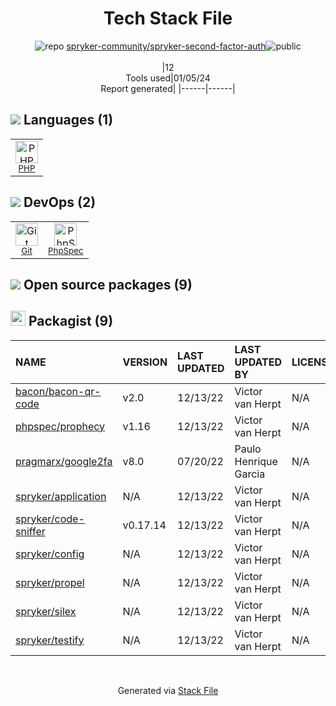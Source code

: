 <!--
&lt;--- Readme.md Snippet without images Start ---&gt;
## Tech Stack
spryker-community/spryker-second-factor-auth is built on the following main stack:

- [PHP](http://www.php.net/) – Languages
- [PhpSpec](http://www.phpspec.net/en/latest/) – Testing Frameworks

Full tech stack [here](/techstack.md)

&lt;--- Readme.md Snippet without images End ---&gt;

&lt;--- Readme.md Snippet with images Start ---&gt;
## Tech Stack
spryker-community/spryker-second-factor-auth is built on the following main stack:

- <img width='25' height='25' src='https://img.stackshare.io/service/991/hwUcGZ41_400x400.jpg' alt='PHP'/> [PHP](http://www.php.net/) – Languages
- <img width='25' height='25' src='https://img.stackshare.io/service/3502/6b9dfb07681dee602dbdf75d9393f07c_400x400.png' alt='PhpSpec'/> [PhpSpec](http://www.phpspec.net/en/latest/) – Testing Frameworks

Full tech stack [here](/techstack.md)

&lt;--- Readme.md Snippet with images End ---&gt;
-->
<div align="center">

# Tech Stack File
![](https://img.stackshare.io/repo.svg "repo") [spryker-community/spryker-second-factor-auth](https://github.com/spryker-community/spryker-second-factor-auth)![](https://img.stackshare.io/public_badge.svg "public")
<br/><br/>
|12<br/>Tools used|01/05/24 <br/>Report generated|
|------|------|
</div>

## <img src='https://img.stackshare.io/languages.svg'/> Languages (1)
<table><tr>
  <td align='center'>
  <img width='36' height='36' src='https://img.stackshare.io/service/991/hwUcGZ41_400x400.jpg' alt='PHP'>
  <br>
  <sub><a href="http://www.php.net/">PHP</a></sub>
  <br>
  <sub></sub>
</td>

</tr>
</table>

## <img src='https://img.stackshare.io/devops.svg'/> DevOps (2)
<table><tr>
  <td align='center'>
  <img width='36' height='36' src='https://img.stackshare.io/service/1046/git.png' alt='Git'>
  <br>
  <sub><a href="http://git-scm.com/">Git</a></sub>
  <br>
  <sub></sub>
</td>

<td align='center'>
  <img width='36' height='36' src='https://img.stackshare.io/service/3502/6b9dfb07681dee602dbdf75d9393f07c_400x400.png' alt='PhpSpec'>
  <br>
  <sub><a href="http://www.phpspec.net/en/latest/">PhpSpec</a></sub>
  <br>
  <sub></sub>
</td>

</tr>
</table>


## <img src='https://img.stackshare.io/group.svg' /> Open source packages (9)</h2>

## <img width='24' height='24' src='https://img.stackshare.io/package_manager/1778/default_90cb8b66e85ae5b95928b10bb076ab6a27c7e151.png'/> Packagist (9)

|NAME|VERSION|LAST UPDATED|LAST UPDATED BY|LICENSE|VULNERABILITIES|
|:------|:------|:------|:------|:------|:------|
|[bacon/bacon-qr-code](https://packagist.org/bacon/bacon-qr-code)|v2.0|12/13/22|Victor van Herpt |N/A|N/A|
|[phpspec/prophecy](https://packagist.org/phpspec/prophecy)|v1.16|12/13/22|Victor van Herpt |N/A|N/A|
|[pragmarx/google2fa](https://packagist.org/pragmarx/google2fa)|v8.0|07/20/22|Paulo Henrique Garcia |N/A|N/A|
|[spryker/application](https://packagist.org/spryker/application)|N/A|12/13/22|Victor van Herpt |N/A|N/A|
|[spryker/code-sniffer](https://packagist.org/spryker/code-sniffer)|v0.17.14|12/13/22|Victor van Herpt |N/A|N/A|
|[spryker/config](https://packagist.org/spryker/config)|N/A|12/13/22|Victor van Herpt |N/A|N/A|
|[spryker/propel](https://packagist.org/spryker/propel)|N/A|12/13/22|Victor van Herpt |N/A|N/A|
|[spryker/silex](https://packagist.org/spryker/silex)|N/A|12/13/22|Victor van Herpt |N/A|N/A|
|[spryker/testify](https://packagist.org/spryker/testify)|N/A|12/13/22|Victor van Herpt |N/A|N/A|

<br/>
<div align='center'>

Generated via [Stack File](https://github.com/marketplace/stack-file)

